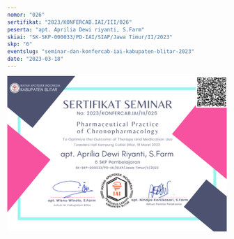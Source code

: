 ```yaml
---
nomor: "026"
sertifikat: "2023/KONFERCAB.IAI/III/026"
peserta: "apt. Aprilia Dewi riyanti, S.Farm"
skiai: "SK-SKP-000033/PD-IAI/SIAP/Jawa Timur/II/2023"
skp: "6"
eventslug: "seminar-dan-konfercab-iai-kabupaten-blitar-2023"
date: "2023-03-18"
---
```


![GATSBY_EMPTY_ALT](026-apt.-aprilia-dewi-riyanti,-s.farm.png)
